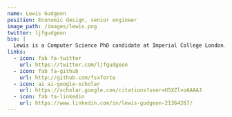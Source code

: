 ```yaml
---
name: Lewis Gudgeon
position: Economic design, senior engineer
image_path: /images/lewis.png
twitter: ljfgudgeon
bio: |
  Lewis is a Computer Science PhD candidate at Imperial College London, publishing mainly on DeFi risks. Prior to this he worked as an economics consultant. He holds an MPhil in Economics Research from the University of Cambridge and a BA in Philosophy, Politics and Economics from Warwick University.
links:
  - icon: fab fa-twitter
    url: https://twitter.com/ljfgudgeon
  - icon: fab fa-github
    url: http://github.com/fsxforte
  - icon: ai ai-google-scholar
    url: https://scholar.google.com/citations?user=U5XZlvoAAAAJ
  - icon: fab fa-linkedin
    url: https://www.linkedin.com/in/lewis-gudgeon-21364267/
---
```

